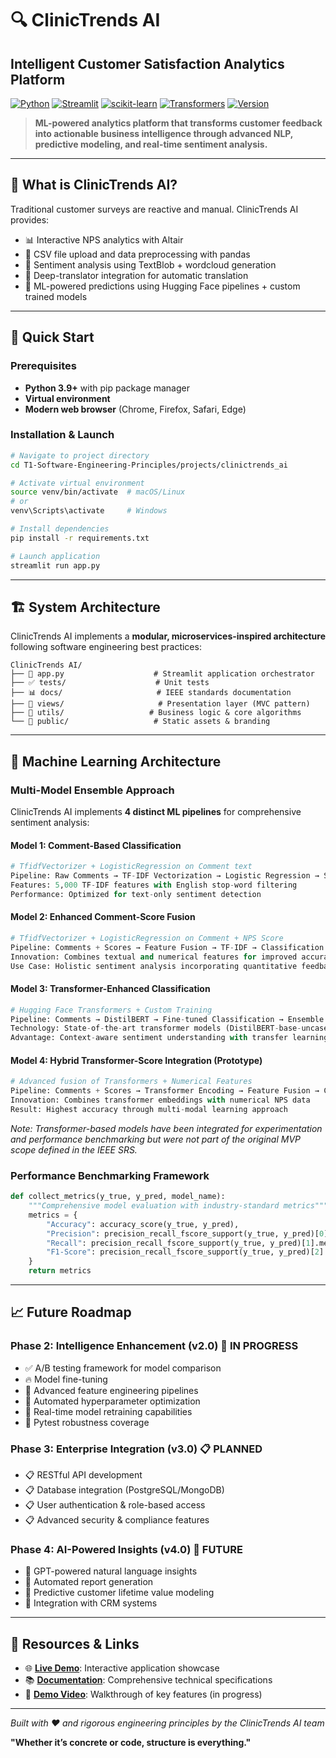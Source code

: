 # 🔍 ClinicTrends AI
## Intelligent Customer Satisfaction Analytics Platform

[![Python](https://img.shields.io/badge/Python-3.9+-blue.svg)](https://python.org)
[![Streamlit](https://img.shields.io/badge/Streamlit-1.45+-red.svg)](https://streamlit.io)
[![scikit-learn](https://img.shields.io/badge/scikit--learn-1.5+-orange.svg)](https://scikit-learn.org)
[![Transformers](https://img.shields.io/badge/🤗%20Transformers-4.52+-yellow.svg)](https://huggingface.co/transformers)
[![Version](https://img.shields.io/badge/Version-1.9.0-brightgreen.svg)](CHANGELOG.md)

> **ML-powered analytics platform that transforms customer feedback into actionable business intelligence through advanced NLP, predictive modeling, and real-time sentiment analysis.**

---

## 🎯  What is ClinicTrends AI?

Traditional customer surveys are reactive and manual. ClinicTrends AI provides:
- 📊 Interactive NPS analytics with Altair
- 🧾 CSV file upload and data preprocessing with pandas
- 💬 Sentiment analysis using TextBlob + wordcloud generation
- 🔄 Deep-translator integration for automatic translation
- 🤖 ML-powered predictions using Hugging Face pipelines + custom trained models

---

## 🚀 Quick Start

### Prerequisites
- **Python 3.9+** with pip package manager
- **Virtual environment** 
- **Modern web browser** (Chrome, Firefox, Safari, Edge)

### Installation & Launch
```bash
# Navigate to project directory
cd T1-Software-Engineering-Principles/projects/clinictrends_ai

# Activate virtual environment
source venv/bin/activate  # macOS/Linux
# or
venv\Scripts\activate     # Windows

# Install dependencies
pip install -r requirements.txt

# Launch application
streamlit run app.py
```

---

## 🏗️ System Architecture

ClinicTrends AI implements a **modular, microservices-inspired architecture** following software engineering best practices:

```
ClinicTrends AI/
├── 🚀 app.py                    # Streamlit application orchestrator
├── ✅ tests/                    # Unit tests
├── 📊 docs/                     # IEEE standards documentation
├── 📱 views/                     # Presentation layer (MVC pattern)
├── 🧠 utils/                   # Business logic & core algorithms
└── 🎨 public/                   # Static assets & branding
```

---

## 🧠 Machine Learning Architecture

### Multi-Model Ensemble Approach

ClinicTrends AI implements **4 distinct ML pipelines** for comprehensive sentiment analysis:

#### **Model 1: Comment-Based Classification**
```python
# TfidfVectorizer + LogisticRegression on Comment text
Pipeline: Raw Comments → TF-IDF Vectorization → Logistic Regression → Sentiment Classification
Features: 5,000 TF-IDF features with English stop-word filtering
Performance: Optimized for text-only sentiment detection
```

#### **Model 2: Enhanced Comment-Score Fusion**
```python
# TfidfVectorizer + LogisticRegression on Comment + NPS Score
Pipeline: Comments + Scores → Feature Fusion → TF-IDF → Classification
Innovation: Combines textual and numerical features for improved accuracy
Use Case: Holistic sentiment analysis incorporating quantitative feedback
```

#### **Model 3: Transformer-Enhanced Classification**
```python
# Hugging Face Transformers + Custom Training
Pipeline: Comments → DistilBERT → Fine-tuned Classification → Ensemble Prediction
Technology: State-of-the-art transformer models (DistilBERT-base-uncased)
Advantage: Context-aware sentiment understanding with transfer learning
```

#### **Model 4: Hybrid Transformer-Score Integration (Prototype)**
```python
# Advanced fusion of Transformers + Numerical Features
Pipeline: Comments + Scores → Transformer Encoding → Feature Fusion → Classification
Innovation: Combines transformer embeddings with numerical NPS data
Result: Highest accuracy through multi-modal learning approach
```

*Note: Transformer-based models have been integrated for experimentation and performance benchmarking but were not part of the original MVP scope defined in the IEEE SRS.*

### Performance Benchmarking Framework

```python
def collect_metrics(y_true, y_pred, model_name):
    """Comprehensive model evaluation with industry-standard metrics"""
    metrics = {
        "Accuracy": accuracy_score(y_true, y_pred),
        "Precision": precision_recall_fscore_support(y_true, y_pred)[0].mean(),
        "Recall": precision_recall_fscore_support(y_true, y_pred)[1].mean(),
        "F1-Score": precision_recall_fscore_support(y_true, y_pred)[2].mean()
    }
    return metrics
```
---

## 📈 Future Roadmap

### Phase 2: Intelligence Enhancement (v2.0) 🔄 **IN PROGRESS**
- ✅ A/B testing framework for model comparison
- 🔥 Model fine-tuning
- 🔄 Advanced feature engineering pipelines
- 🔄 Automated hyperparameter optimization
- 🔄 Real-time model retraining capabilities
- 🔄 Pytest robustness coverage

### Phase 3: Enterprise Integration (v3.0) 📋 **PLANNED**
- 📋 RESTful API development
- 📋 Database integration (PostgreSQL/MongoDB)
- 📋 User authentication & role-based access
- 📋 Advanced security & compliance features

### Phase 4: AI-Powered Insights (v4.0) 🚀 **FUTURE**
- 🚀 GPT-powered natural language insights
- 🚀 Automated report generation
- 🚀 Predictive customer lifetime value modeling
- 🚀 Integration with CRM systems

---

## 🔗 Resources & Links

- 🌐 **[Live Demo](https://sep-torrens-dr-ranju-group-1.streamlit.app/)**: Interactive application showcase
- 📚 **[Documentation](docs/)**: Comprehensive technical specifications
- 🎥 **[Demo Video](https://youtube.com/demo)**: Walkthrough of key features (in progress)

---

*Built with ❤️ and rigorous engineering principles by the ClinicTrends AI team*

**"Whether it’s concrete or code, structure is everything."**